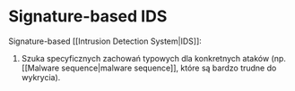 # Signature-based IDS
Signature-based [[Intrusion Detection System|IDS]]:
1. Szuka specyficznych zachowań typowych dla konkretnych ataków (np. [[Malware sequence|malware sequence]], które są bardzo trudne do wykrycia).